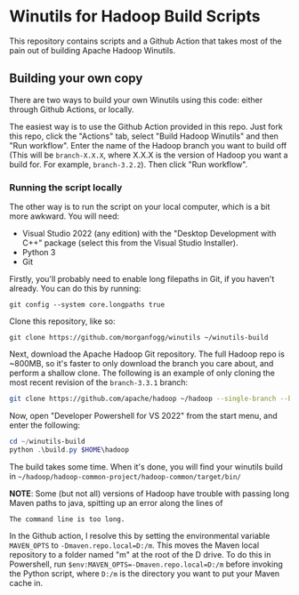 # Winutils for Hadoop Build Scripts

This repository contains scripts and a Github Action that takes most of the pain out of building 
Apache Hadoop Winutils.

## Building your own copy

There are two ways to build your own Winutils using this code: either through Github Actions, or 
locally.

The easiest way is to use the Github Action provided in this repo. Just fork this repo, click the 
"Actions" tab, select "Build Hadoop Winutils" and then "Run workflow". Enter the name of the Hadoop 
branch you want to build off (This will be `branch-X.X.X`, where X.X.X is the version of Hadoop you 
want a build for. For example, `branch-3.2.2`). Then click "Run workflow".

### Running the script locally

The other way is to run the script on your local computer, which is a bit more awkward. You will need:

- Visual Studio 2022 (any edition) with the "Desktop Development with C++" package (select this from 
  the Visual Studio Installer).
- Python 3
- Git

Firstly, you'll probably need to enable long filepaths in Git, if you haven't already. You can do
this by running:

```
git config --system core.longpaths true
```

Clone this repository, like so:

```
git clone https://github.com/morganfogg/winutils ~/winutils-build
```

Next, download the Apache Hadoop Git repository. The full Hadoop repo is ~800MB, so it's faster to
only download the branch you care about, and perform a shallow clone. The following is an example
of only cloning the most recent revision of the `branch-3.3.1` branch:

```bash
git clone https://github.com/apache/hadoop ~/hadoop --single-branch --branch branch-3.3.1 --depth=1
```

Now, open "Developer Powershell for VS 2022" from the start menu, and enter the following:

```powershell
cd ~/winutils-build
python .\build.py $HOME\hadoop
```

The build takes some time. When it's done, you will find your winutils build in 
`~/hadoop/hadoop-common-project/hadoop-common/target/bin/`

**NOTE**: Some (but not all) versions of Hadoop have trouble with passing long Maven paths to java, spitting up an
error along the lines of 

```
The command line is too long.
```

In the Github action, I resolve this by setting the environmental variable `MAVEN_OPTS` to `-Dmaven.repo.local=D:/m`. This moves the Maven local repository to a folder named "m" at the root of the D drive. To do this in Powershell, run `$env:MAVEN_OPTS=-Dmaven.repo.local=D:/m` before invoking the Python script, where `D:/m` is the directory you want to put your Maven cache in.
